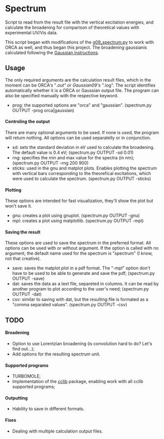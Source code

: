 # Spectrum

Script to read from the result file with the vertical excitation energies, and calculate the broadening for comparison of theoretical values with experimental UV/Vis data.

This script began with modifications of the [g09_spectrum.py](https://github.com/mdommett/compchem-scripts/blob/master/g09_spectrum.py) to work with ORCA as well, and thus began this project. The broadening gaussianis calculated following the [Gaussian instructions](http://gaussian.com/uvvisplot/).

## Usage
The only required arguments are the calculation result files, which in the moment can be ORCA's "*.out" or Gaussian09's "*.log". The script identifies automatically whether it is a ORCA or Gaussian output file. The program can also be specified manually with the respective keyword.

- prog: the supported options are "orca" and "gaussian".
(spectrum&#46;py OUTPUT -prog orca|gaussian)

#### Controling the output
There are many optional arguments to be used. If none is used, the program will return nothing. All options can be used separatelly or in conjunction.

- sd: sets the standard deviation in eV used to calculate the broadening. The default value is 0.4 eV;
(spectrum&#46;py OUTPUT -sd 0.01)
- rng: specifies the min and max value for the spectra (in nm);
(spectrum&#46;py OUTPUT -rng 200 900)
- sticks: used in the gnu and matplot plots. Enables plotting the spectrum with vertical bars corresponding to the theorefical excitations, which were used to calculate the spectrum.
(spectrum&#46;py OUTPUT -sticks)

#### Plotting
These options are intended for fast visualization, they'll show the plot but won't save it.

- gnu: creates a plot using gnuplot.
(spectrum&#46;py OUTPUT -gnu)
- mpl: creates a plot using matplotlib.
(spectrum&#46;py OUTPUT -mpl)

#### Saving the result
These options are used to save the spectrum in the preferred format. All options can be used with or without argument. If the option is called with no argument, the default name used for the spectrum is "spectrum" (I know, not that creative).

- save: saves the matplot plot in a pdf format. The "-mpl" option don't have to be used to be able to generate and save the pdf;
(spectrum&#46;py OUTPUT -save)
- dat: saves the data as a text file, separeted in columns. It can be read by another program to plot according to the user's need;
(spectrum&#46;py OUTPUT -dat)
- csv: similar to saving with dat, but the resulting file is formated as a "comma separated values".
(spectrum&#46;py OUTPUT -csv)

## TODO
#### Broadening
- Option to use Lorentzian broadening (is convolution hard to do? Let's find out...);
- Add options for the resulting spectrum unit.

#### Supported programs
- TURBOMOLE;
- Implementation of the [cclib](https://cclib.github.io/) package, enabling work with all cclib supported programs;

#### Outputting
- Hability to save in different formats.

#### Fixes
- Dealing with multiple calculation output files.